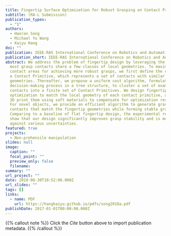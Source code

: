 ```yaml
---
title: Fingertip Surface Optimization for Robust Grasping on Contact Primitives
subtitle: (RA-L Submission)
publication_types:
  - "1"
authors:
  - Haoran Song
  - Michael Yu Wang
  - Kaiyu Hang
doi: ""
publication: IEEE-RAS International Conference on Robotics and Automation (ICRA)
publication_short: IEEE-RAS International Conference on Robotics and Automation (ICRA)
abstract: We address the problem of fingertip design by leveraging the fact that
  most grasp contacts share a few classes of local geometries. To maximize the
  contact areas for achieving more robust grasps, we first define the concept of
  a Contact Primitive, which represents a set of contacts with similar local
  geometries. Thereafter, we propose a uniform cost algorithm, formulated as a
  decision-making process in a tree structure, to cluster a set of example grasp
  contacts into a finite set of Contact Primitives. We design fingertips by
  optimization to match the local geometry of each contact primitive, and then
  3D print them using soft materials to compensate for optimization residuals.
  For novel objects, we provide an efficient algorithm to generate grasp
  contacts that match the fingertip geometries while forming stable grasps.
  Comparing to a baseline of flat fingertip design, the experimental results
  show that our design significantly improves grasp stability and is more robust
  against various uncertainties.
featured: true
projects:
  - Non-prehensile manipulation
slides: null
image:
  caption: ""
  focal_point: ""
  preview_only: false
  filename: 
summary: ""
url_project: ""
date: 2018-06-30T18:52:00.000Z
url_slides: ""
tags: []
links:
  - name: PDF
    url: https://hangkaiyu.github.io/pdfs/song2018a.pdf
publishDate: 2017-01-01T00:00:00.000Z
---
```


{{% callout note %}}
Click the _Cite_ button above to import publication metadata.
{{% /callout %}}


